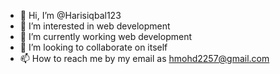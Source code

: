 - 👋 Hi, I’m @Harisiqbal123
- 👀 I’m interested in web development
- 🌱 I’m currently working web development
- 💞️ I’m looking to collaborate on itself
- 📫 How to reach me by my email as hmohd2257@gmail.com

<!---
Harisiqbal123/Harisiqbal123 is a ✨ special ✨ repository because its `README.md` (this file) appears on your GitHub profile.
You can click the Preview link to take a look at your changes.
--->
